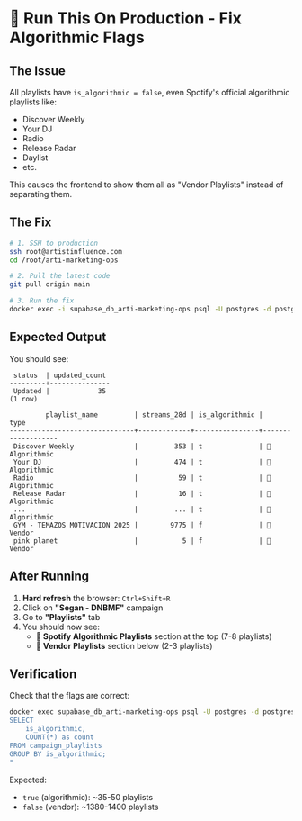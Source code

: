 # 🚀 Run This On Production - Fix Algorithmic Flags

## The Issue
All playlists have `is_algorithmic = false`, even Spotify's official algorithmic playlists like:
- Discover Weekly
- Your DJ  
- Radio
- Release Radar
- Daylist
- etc.

This causes the frontend to show them all as "Vendor Playlists" instead of separating them.

## The Fix

```bash
# 1. SSH to production
ssh root@artistinfluence.com
cd /root/arti-marketing-ops

# 2. Pull the latest code
git pull origin main

# 3. Run the fix
docker exec -i supabase_db_arti-marketing-ops psql -U postgres -d postgres < FIX-ALGORITHMIC-FLAGS.sql
```

## Expected Output

You should see:
```
 status  | updated_count 
---------+---------------
 Updated |            35
(1 row)

         playlist_name         | streams_28d | is_algorithmic |       type        
-------------------------------+-------------+----------------+-------------------
 Discover Weekly               |         353 | t              | 🎵 Algorithmic
 Your DJ                       |         474 | t              | 🎵 Algorithmic
 Radio                         |          59 | t              | 🎵 Algorithmic
 Release Radar                 |          16 | t              | 🎵 Algorithmic
 ...                           |         ... | t              | 🎵 Algorithmic
 GYM - TEMAZOS MOTIVACION 2025 |        9775 | f              | 🎸 Vendor
 pink planet                   |           5 | f              | 🎸 Vendor
```

## After Running

1. **Hard refresh** the browser: `Ctrl+Shift+R`
2. Click on **"Segan - DNBMF"** campaign
3. Go to **"Playlists"** tab
4. You should now see:
   - **🎵 Spotify Algorithmic Playlists** section at the top (7-8 playlists)
   - **🎸 Vendor Playlists** section below (2-3 playlists)

## Verification

Check that the flags are correct:
```bash
docker exec supabase_db_arti-marketing-ops psql -U postgres -d postgres -c "
SELECT 
    is_algorithmic,
    COUNT(*) as count
FROM campaign_playlists
GROUP BY is_algorithmic;
"
```

Expected:
- `true` (algorithmic): ~35-50 playlists
- `false` (vendor): ~1380-1400 playlists

